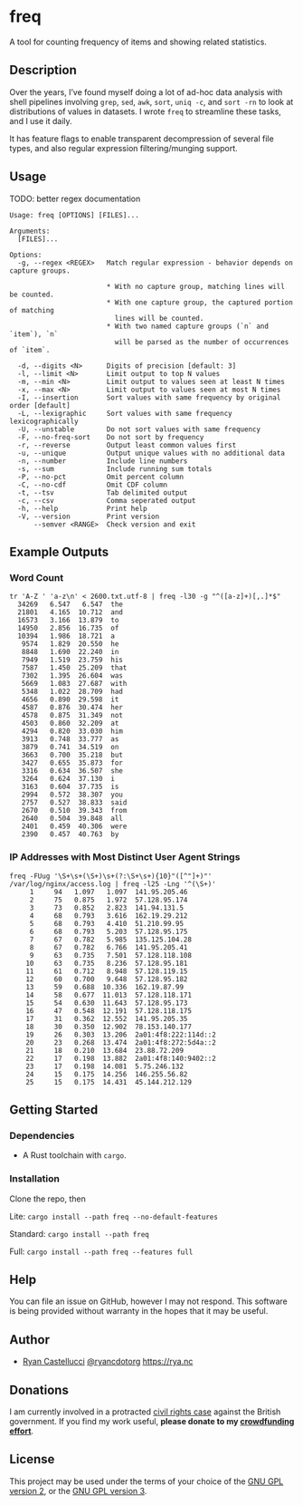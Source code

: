 # freq

A tool for counting frequency of items and showing related statistics.

## Description

Over the years, I’ve found myself doing a lot of ad-hoc data analysis with
shell pipelines involving `grep`, `sed`, `awk`, `sort`, `uniq -c`, and `sort -rn`
to look at distributions of values in datasets. I wrote `freq` to streamline
these tasks, and I use it daily.

It has feature flags to enable transparent decompression of several file
types, and also regular expression filtering/munging support.

## Usage

TODO: better regex documentation

```
Usage: freq [OPTIONS] [FILES]...

Arguments:
  [FILES]...

Options:
  -g, --regex <REGEX>   Match regular expression - behavior depends on capture groups.

                        * With no capture group, matching lines will be counted.
                        * With one capture group, the captured portion of matching
                          lines will be counted.
                        * With two named capture groups (`n` and `item`), `n`
                          will be parsed as the number of occurrences of `item`.

  -d, --digits <N>      Digits of precision [default: 3]
  -l, --limit <N>       Limit output to top N values
  -m, --min <N>         Limit output to values seen at least N times
  -x, --max <N>         Limit output to values seen at most N times
  -I, --insertion       Sort values with same frequency by original order [default]
  -L, --lexigraphic     Sort values with same frequency lexicographically
  -U, --unstable        Do not sort values with same frequency
  -F, --no-freq-sort    Do not sort by frequency
  -r, --reverse         Output least common values first
  -u, --unique          Output unique values with no additional data
  -n, --number          Include line numbers
  -s, --sum             Include running sum totals
  -P, --no-pct          Omit percent column
  -C, --no-cdf          Omit CDF column
  -t, --tsv             Tab delimited output
  -c, --csv             Comma seperated output
  -h, --help            Print help
  -V, --version         Print version
      --semver <RANGE>  Check version and exit
```

## Example Outputs

### Word Count
```
tr 'A-Z ' 'a-z\n' < 2600.txt.utf-8 | freq -l30 -g "^([a-z]+)[,.]*$"
  34269   6.547   6.547  the
  21801   4.165  10.712  and
  16573   3.166  13.879  to
  14950   2.856  16.735  of
  10394   1.986  18.721  a
   9574   1.829  20.550  he
   8848   1.690  22.240  in
   7949   1.519  23.759  his
   7587   1.450  25.209  that
   7302   1.395  26.604  was
   5669   1.083  27.687  with
   5348   1.022  28.709  had
   4656   0.890  29.598  it
   4587   0.876  30.474  her
   4578   0.875  31.349  not
   4503   0.860  32.209  at
   4294   0.820  33.030  him
   3913   0.748  33.777  as
   3879   0.741  34.519  on
   3663   0.700  35.218  but
   3427   0.655  35.873  for
   3316   0.634  36.507  she
   3264   0.624  37.130  i
   3163   0.604  37.735  is
   2994   0.572  38.307  you
   2757   0.527  38.833  said
   2670   0.510  39.343  from
   2640   0.504  39.848  all
   2401   0.459  40.306  were
   2390   0.457  40.763  by
```

### IP Addresses with Most Distinct User Agent Strings
```
freq -FUug '\S+\s+(\S+)\s+(?:\S+\s+){10}"([^"]+)"' /var/log/nginx/access.log | freq -l25 -Lng '^(\S+)'
     1     94   1.097   1.097  141.95.205.46
     2     75   0.875   1.972  57.128.95.174
     3     73   0.852   2.823  141.94.131.5
     4     68   0.793   3.616  162.19.29.212
     5     68   0.793   4.410  51.210.99.95
     6     68   0.793   5.203  57.128.95.175
     7     67   0.782   5.985  135.125.104.28
     8     67   0.782   6.766  141.95.205.41
     9     63   0.735   7.501  57.128.118.108
    10     63   0.735   8.236  57.128.95.181
    11     61   0.712   8.948  57.128.119.15
    12     60   0.700   9.648  57.128.95.182
    13     59   0.688  10.336  162.19.87.99
    14     58   0.677  11.013  57.128.118.171
    15     54   0.630  11.643  57.128.95.173
    16     47   0.548  12.191  57.128.118.175
    17     31   0.362  12.552  141.95.205.35
    18     30   0.350  12.902  78.153.140.177
    19     26   0.303  13.206  2a01:4f8:222:114d::2
    20     23   0.268  13.474  2a01:4f8:272:5d4a::2
    21     18   0.210  13.684  23.88.72.209
    22     17   0.198  13.882  2a01:4f8:140:9402::2
    23     17   0.198  14.081  5.75.246.132
    24     15   0.175  14.256  146.255.56.82
    25     15   0.175  14.431  45.144.212.129
```

## Getting Started

### Dependencies

* A Rust toolchain with `cargo`.

### Installation

Clone the repo, then

Lite: `cargo install --path freq --no-default-features`

Standard: `cargo install --path freq`

Full: `cargo install --path freq --features full`

## Help

You can file an issue on GitHub, however I may not respond. This software is
being provided without warranty in the hopes that it may be useful.

## Author

* [Ryan Castellucci](https://rya.nc/) [@ryancdotorg](https://github.com/ryancdotorg) https://rya.nc

## Donations

I am currently involved in a protracted
[civil rights case](https://www.leighday.co.uk/news/news/2023-news/legal-challenge-urges-government-to-give-legal-recognition-to-nonbinary-people/)
against the British government. If you find my work useful,
**please donate to my [crowdfunding effort](https://enby.org.uk/)**.

## License

This project may be used under the terms of your choice of the
[GNU GPL version 2](LICENSE.GPL-2.0), or the
[GNU GPL version 3](LICENSE.GPL-3.0).
